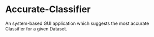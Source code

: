 # Accurate-Classifier
An system-based GUI application which suggests the most accurate Classifier for a given Dataset.
